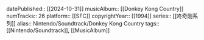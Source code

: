 datePublished:: [[2024-10-31]]
musicAlbum:: [[Donkey Kong Country]]
numTracks:: 26
platform:: [[SFC]]
copyrightYear:: [[1994]]
series:: [[咚奇刚系列]]
alias:: Nintendo/Soundtrack/Donkey Kong Country
tags:: [[Nintendo/Soundtrack]], [[MusicAlbum]]
